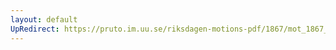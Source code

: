 ```yaml
---
layout: default
UpRedirect: https://pruto.im.uu.se/riksdagen-motions-pdf/1867/mot_1867__ak__77/mot_1867__ak__77-002.pdf
---
```

